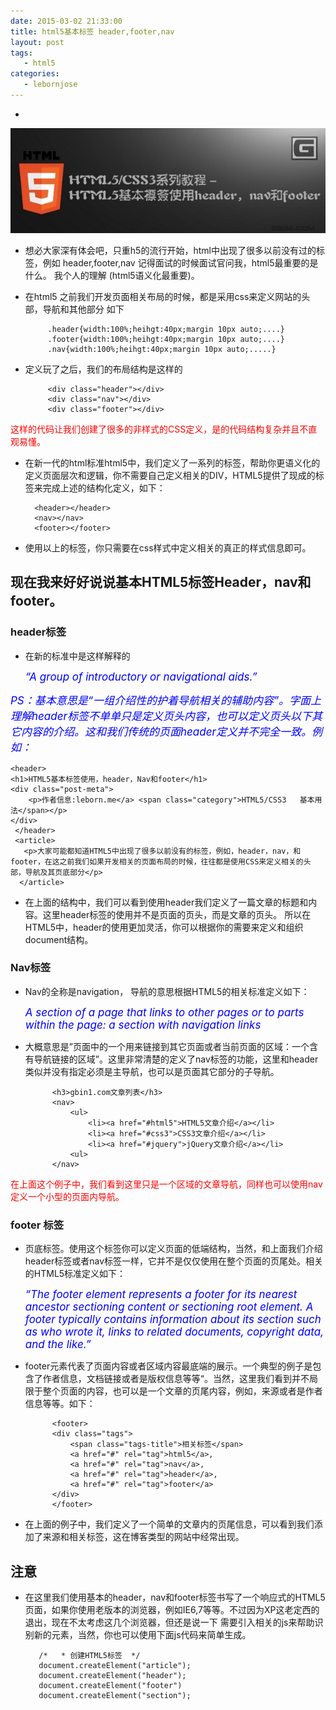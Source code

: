 ```yaml
---
date: 2015-03-02 21:33:00
title: html5基本标签 header,footer,nav
layout: post
tags:
   - html5
categories:
   - lebornjose
---
```


+ 

<img src="/img/h5.jpg">

+ 想必大家深有体会吧，只重h5的流行开始，html中出现了很多以前没有过的标签，例如 header,footer,nav 记得面试的时候面试官问我，html5最重要的是什么。 我个人的理解  (html5语义化最重要)。

+ 在html5 之前我们开发页面相关布局的时候，都是采用css来定义网站的头部，导航和其他部分 如下

           .header{width:100%;heihgt:40px;margin 10px auto;....}
           .footer{width:100%;heihgt:40px;margin 10px auto;....}
           .nav{width:100%;heihgt:40px;margin 10px auto;.....}
+ 定义玩了之后，我们的布局结构是这样的

           <div class="header"></div>
           <div class="nav"></div>
           <div class="footer"></div>

<p style="color:red">这样的代码让我们创建了很多的非样式的CSS定义，是的代码结构复杂并且不直观易懂。</p>

+ 在新一代的html标准html5中，我们定义了一系列的标签，帮助你更语义化的定义页面层次和逻辑，你不需要自己定义相关的DIV，HTML5提供了现成的标签来完成上述的结构化定义，如下：

        <header></header>
        <nav></nav>
        <footer></footer>
+ 使用以上的标签，你只需要在css样式中定义相关的真正的样式信息即可。

##  现在我来好好说说基本HTML5标签Header，nav和footer。

### header标签
+ 在新的标准中是这样解释的

   <em style="font-size:17px;color:blue">“A group of introductory or navigational aids.”

PS：基本意思是“一组介绍性的护着导航相关的辅助内容”。字面上理解header标签不单单只是定义页头内容，也可以定义页头以下其它内容的介绍。这和我们传统的页面header定义并不完全一致。例如：</em>

    <header>
    <h1>HTML5基本标签使用，header，Nav和footer</h1>
	<div class="post-meta">
		<p>作者信息:leborn.me</a> <span class="category">HTML5/CSS3   基本用法</span></p>  
	</div>
     </header>
     <article>
	   <p>大家可能都知道HTML5中出现了很多以前没有的标签，例如，header，nav，和footer，在这之前我们如果开发相关的页面布局的时候，往往都是使用CSS来定义相关的头部，导航及其页底部分</p>
      </article>

+ 在上面的结构中，我们可以看到使用header我们定义了一篇文章的标题和内容。这里header标签的使用并不是页面的页头，而是文章的页头。
所以在HTML5中，header的使用更加灵活，你可以根据你的需要来定义和组织document结构。

### Nav标签

+ Nav的全称是navigation， 导航的意思根据HTML5的相关标准定义如下：

    <em style="font-size:17px;color:blue">A section of a page that links to other pages or to parts within the page: a section with navigation links</em>

+ 大概意思是”页面中的一个用来链接到其它页面或者当前页面的区域：一个含有导航链接的区域”。这里非常清楚的定义了nav标签的功能，这里和header类似并没有指定必须是主导航，也可以是页面其它部分的子导航。

            <h3>gbin1.com文章列表</h3>
            <nav>
                <ul>
            		<li><a href="#html5">HTML5文章介绍</a></li>
            		<li><a href="#css3">CSS3文章介绍</a></li>
            		<li><a href="#jquery">jQuery文章介绍</a></li>
            	<ul>
            </nav>

 <p style="color:red">在上面这个例子中，我们看到这里只是一个区域的文章导航，同样也可以使用nav定义一个小型的页面内导航。</p>

### footer 标签

+ 页底标签。使用这个标签你可以定义页面的低端结构，当然，和上面我们介绍header标签或者nav标签一样，它并不是仅仅使用在整个页面的页尾处。相关的HTML5标准定义如下：

   <em style="font-size:17px;color:blue">“The footer element represents a footer for its nearest ancestor sectioning content or sectioning root element. A footer typically contains information about its section such as who wrote it, links to related documents, copyright data, and the like.”</em>

+ footer元素代表了页面内容或者区域内容最底端的展示。一个典型的例子是包含了作者信息，文档链接或者是版权信息等等“。当然，这里我们看到并不局限于整个页面的内容，也可以是一个文章的页尾内容，例如，来源或者是作者信息等等。如下：

            <footer>
            <div class="tags">
		        <span class="tags-title">相关标签</span>
                <a href="#" rel="tag">html5</a>,
                <a href="#" rel="tag">nav</a>,
                <a href="#" rel="tag">header</a>,
                <a href="#" rel="tag">footer</a>
	        </div>
            </footer>

+ 在上面的例子中，我们定义了一个简单的文章内的页尾信息，可以看到我们添加了来源和相关标签，这在博客类型的网站中经常出现。


## 注意
+ 在这里我们使用基本的header，nav和footer标签书写了一个响应式的HTML5页面，如果你使用老版本的浏览器，例如IE6,7等等。不过因为XP这老定西的退出，现在不太考虑这几个浏览器，但还是说一下 需要引入相关的js来帮助识别新的元素，当然，你也可以使用下面js代码来简单生成。

         /*   * 创建HTML5标签  */  
         document.createElement("article");
         document.createElement("header");
         document.createElement("footer")
         document.createElement("section");
